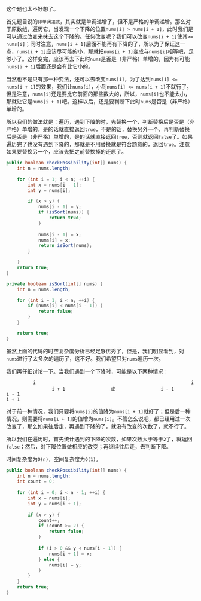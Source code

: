 这个题也太不好想了。

首先题目说的`非单调递减`，其实就是单调递增了，但不是严格的单调递增。那么对于原数组，遍历它，当发现一个下降的位置`nums[i] > nums[i + 1]`，此时我们是可以通过改变来抹去这个下降的。任何改变呢？我们可以改变`nums[i + 1]`使其`>= nums[i]`；同时注意，`nums[i + 1]`后面不能再有下降的了，所以为了保证这一点，`nums[i + 1]`应该尽可能的小，那就把`nums[i + 1]`变成与`nums[i]`相等吧，足够小了。这样变完，应该再去下此时`nums`是否是（非严格）单增的，因为有可能`nums[i + 1]`后面还是会有比它小的。

当然也不是只有那一种变法，还可以去改变`nums[i]`，为了达到`nums[i] <= nums[i + 1]`的效果，我们让`nums[i]`，小到`nums[i] <= nums[i + 1]`不就行了。但是注意，`nums[i]`还是要比它前面的那些数大的，所以，`nums[i]`也不能太小，那就让它是`nums[i + 1]`吧。这样以后，还是要判断下此时`nums`是否是（非严格）单增的。

所以我们的做法就是：遍历，遇到下降的时，先替换一个，判断替换后是否是（非严格）单增的，是的话就直接返回`true`，不是的话，替换另外一个，再判断替换后是否是（非严格）单增的，是的话就直接返回`true`，否则就返回`false`了。如果遍历完了也没有遇到下降的，那就是不用替换就是符合题意的，返回`true`。注意如果要替换另一个，应该先把之前替换掉的还原了。

```java
public boolean checkPossibility(int[] nums) {
    int n = nums.length;

    for (int i = 1; i < n; ++i) {
        int x = nums[i - 1];
        int y = nums[i];

        if (x > y) {
            nums[i - 1] = y;
            if (isSort(nums)) {
                return true;
            }
            
            nums[i - 1] = x;
            nums[i] = x;
            return isSort(nums);
        }

    }
    return true;
}

private boolean isSort(int[] nums) {
    int n = nums.length;

    for (int i = 1; i < n; ++i) {
        if (nums[i] < nums[i - 1]) {
            return false;
        }
    }

    return true;
}
```

虽然上面的代码的时空复杂度分析已经足够优秀了，但是，我们明显看到，对`nums`进行了太多次的遍历了，这不好。我们希望只对`nums`遍历一次。

我们再仔细讨论一下。当我们遇到一个下降时，可能是以下两种情况：

```
          i                                                          i
                 i + 1                 或                 i - 1
i - 1                                                                       i + 1
```

对于前一种情况，我们只要将`nums[i]`的值降为`nums[i + 1]`就好了；但是后一种情况，则需要将`nums[i + 1]`的值增为`nums[i]`。不管怎么说吧，都已经用过一次改变了，那么如果往后走，再遇到下降的了，就没有改变的次数了，就不行了。

所以我们在遍历时，首先统计遇到的下降的次数，如果次数大于等于`2`了，就返回`false`；然后，对下降位置做相应的改变；再继续往后走，去判断下降。

时间复杂度为`O(n)`，空间复杂度为`O(1)`。

```java
public boolean checkPossibility(int[] nums) {
    int n = nums.length;
    int count = 0;
    
    for (int i = 0; i < n - 1; ++i) {
        int x = nums[i];
        int y = nums[i + 1];
        
        if (x > y) {
            count++;
            if (count >= 2) {
                return false;
            }
            
            if (i > 0 && y < nums[i - 1]) {
                nums[i + 1] = x;
            } else {
                nums[i] = y;
            }
        }
    }
    return true;
}
```
